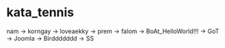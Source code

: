 kata_tennis
=======
nam -> korngay -> loveaekky -> prem -> falom -> BoAt_HelloWorld!!! -> GoT -> Joomla -> Birddddddd -> SS
